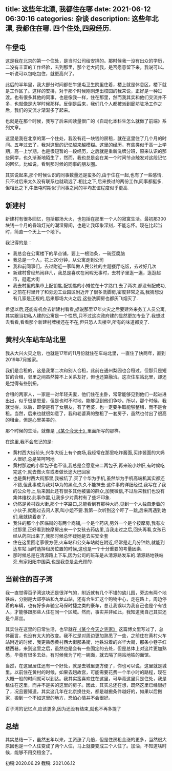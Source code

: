 title: 这些年北漂, 我都住在哪
date: 2021-06-12 06:30:16
categories: 杂谈
description: 这些年北漂, 我都住在哪. 四个住处,四段经历.
---




## 牛堡屯


这是我在北京的第一个住处，是当时公司给安排的。那时候我一没有出众的学历，二没有丰富的工作经验，去到那里，那个老大问我，是否愿意留下来，我说可以。一听说可以包吃包住，就更高兴了。


此后的半年里，我大部分时间都在牛堡屯卫生院里住着，楼上就是休息区，楼下就是工作区了。这样的安排，对于那个时候刚刚走出校园的我来说，正好是一种过渡。也有很多其他的同事，也是像我一样，住在那里，然而我其实和他们交流并不多，也就像是大学时候那样。反倒是后来，我们几个人都被派到廊坊驻场工作之后，我们的交流才渐渐多了起来。


也就是在那个时候，我写了后来阅读量很广的《自动化本科生怎么就做了前端》系列文章。



这里是我在北京的第一个住处，我没有花一块钱的房租，就在这里住了几个月的时间。五年过去了，我对这里的记忆越来越模糊。这里的经历，有些类似于高一上学期，高一上学期，也是很短暂的一段经历，之后就是重新洗牌分班，原来认识的那些同学，也久渐渐地陌生了，然而，我也总是会在某一个时间节点触发对这段记忆的回忆，比如说，看到那时候的同事的朋友圈。

其实说起来,那个时候认识的同事数量还是蛮多的,由于住在一起,也有了一些感情,只不过后来太久没有联系也就疏远了.相比之下,后来换过的两份工作,同事都挺多,但相比之下,牛堡屯时期似乎同事之间的平均友谊程度似乎更高.


## 新建村

新建村有很多回忆，包括那场大火，也包括在那里一个人的寂寞生活。最初那300块钱一个月的昏暗灯光的潮湿房间，也是让我印象深刻，不能忘怀。现在比起当时，简直一个天上一个地下。

我记得的是：


- 我总会在公寓楼下的早点铺，要上一根油条，一碗豆腐脑
- 我总是一个人，花上20分钟，从公寓走到公司
- 我和前同事们，去过附近一家叫做人民公社的主题餐厅吃饭，去过好几次
- 新建村曾经热闹非凡，我总是喜欢在闲暇无事时，去村子里逛一逛，逛逛超市，逛逛大街
- 我去村里的集市上配钥匙,配钥匙的小摊位在十字路口,去了两次,都没有配成功,
- 之前在村里开了和旁边工业园区附近开了很多洗脚房,密度非常之高,我猜想没有几家是正规的,后来那场大火之后,这些洗脚房也都灰飞烟灭了.


希望以后,还能有机会去新建村看看,据说那里17年火灾之后要建外来务工人员公寓,其实跟当初私人建的公寓是一个性质,只不过这次政府建的显然更加专业了.我想过去看看,看看那个新建村牌楼还在不在,但只恐人去楼空,所有的味道都变了.

##  黄村火车站车站北里


我从大兴火灾之后，也就是17年的11月份就住在车站北里，一直住了快两年，直到2019年7月搬家。

我们是合租的，这是我第二次和别人合租，此前在通州梨园也合租过，但那只是短暂的合租，邻里之间虽然算不上关系友好，但也还算融洽。这次住车站北里，却还是觉得有些别扭。

合租的两家人，一家是一对年轻夫妻，他们住在主卧，常常能够见到他们一起进进出出，似乎很是恩爱，但是也时不时地，能够见到他们争吵。所以，那个时候，我就觉得，以后，即便是有了女朋友，有了老婆，也一定要争取能够整租，而不是合租。当然，后来也就很如意了，我和老婆真的整租了一套房子，虽然也付出了很高的租金，但是心里美美的。


那个时候的生活，就像是 [《某个今天十》](https://www.jianshu.com/p/73d65147648d)里面所写的那样。


在这里,我不会忘记的是:

- 黄村西大街前头,兴华大街上有个商场,我经常在那里吃炸酱面,买炸酱面的大妈人很好,总是笑呵呵地
- 黄村那边的小胖包子也不错,我总是会愿意来二两包子,再来碗小炒肝,有时候吃完这个,就去做火车或者做长途大巴回家
- 也是黄村西大街那里,我被坑了,买了个华为手机,虽然华为手机高端机其实都还不错,但此事成为我对华为的黑点,久久不能抹去.这件事的详细经过,我写在了我的公众号上,后来因此还有很多其他被骗的群众,加我微信,不过后来我们也没有集体维权.此事作罢,让我多少对黄村有了些坏印象.
- 仍然是黄村西大街,那个十字路口,总能看到有那种大妈,见到一个人独自走着的小伙子,就跑过去问人家,叫小姐不要.我第一次听到这个吓了一跳,后来再遇到她们,我就绕着走了.
- 我住的那个小区临街的有两个商铺,一个是个药店,另外一个是个按摩房,我有次过那里,正好看到按摩房出来一个女孩去药店里,当我走过之后,回头再看,女孩已经从药店出来了,我那时候总怀疑她是去买安全套
- 住在这里回老家很方便,火车站和公交车站就在附近,经常是走几分钟路,就能到达车站.当时选择租房位置的时候,这也是一个十分重要的考量因素.
- 那时候总是在清源路上下车,因为公司的班车是从清源路发车的.清源路地铁站旁,有家阳阳中国菜,也是我总是会光顾的.

## 当前住的百子湾

我一直觉得百子湾这块还是很洋气的，附近就有几个不错的幼儿园，旁边有两个地铁站，分别是大郊亭站和九龙山站，还有合生汇这个购物中心，走在路上，周边停着的车辆，也有好多奔驰宝马保时捷之类的豪车，总让我误以为我自己也是个有钱人，才能够跟那些人住在同一个区域。然而，事实并非如此，我知道我自己其实还是个屌丝。

其实住在这里的日常生活，也早就在[《某个今天之宅家》](/2020/06/04/2020/某个今天之宅家/) 这篇博文里写过了，总体而言，也没有太大的改变。我不过是对周边更加熟悉了一些，之前住在黄村火车站附近的时候，我更熟悉黄村西大街那条街，地铁沿着的兴华大街，那条小巷子红楼西巷，来到这里之后，虽然也是会有一些固定的去处，但是总体上对这片更加熟悉，毕竟有很多去处，有时候我为了吃一碗面，就去隔了两站地铁的面馆。

当然，在这里居住还有一个好处，就是去城里更方便了，你也可以说，这里就是城里。以前住在黄村的时候，如果去趟故宫，可能需要花费一个半小时的路程，现在大概一般的时间就可以到达。我其实蛮喜欢住在这里，可毕竟这里只是住处，我是租住在这里，而并不是买的这里的房子。因此，其实总还在想，既然这里已经很好了，况且要知道，其实这几年在北京换住处，都是越搬条件越好的，如果以后搬家，搬到一个不如这里的地方，恐怕心情并不会很好。


百子湾的记忆点,应该更多,因为还没有结束,就也不再多提了

## 总结

其实总结一下，虽然五年以来，工资涨了几倍，但是住房租金涨的更多，当然很大原因也是一个人住变成了两个人住，马上就要变成三个人住了。加油，不知道啥时候，能够不用交租金了。


初稿:2020.06.29
截稿: 2021.06.12